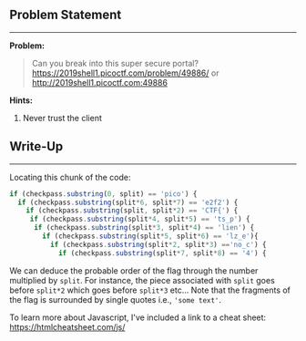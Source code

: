 ## Problem Statement
---

**Problem:**

>Can you break into this super secure portal?
https://2019shell1.picoctf.com/problem/49886/ or http://2019shell1.picoctf.com:49886

**Hints:**

1. Never trust the client

## Write-Up
---

Locating this chunk of the code:

```js
if (checkpass.substring(0, split) == 'pico') {
  if (checkpass.substring(split*6, split*7) == 'e2f2') {
    if (checkpass.substring(split, split*2) == 'CTF{') {
     if (checkpass.substring(split*4, split*5) == 'ts_p') {
      if (checkpass.substring(split*3, split*4) == 'lien') {
        if (checkpass.substring(split*5, split*6) == 'lz_e'){
          if (checkpass.substring(split*2, split*3) =='no_c') {
            if (checkpass.substring(split*7, split*8) == '4') {
```

We can deduce the probable order of the flag through the number multiplied by `split`. For instance, the piece associated with `split` goes before `split*2` which goes before `split*3` etc... Note that the fragments of the flag is surrounded by single quotes i.e., `'some text'`.

To learn more about Javascript, I've included a link to a cheat sheet:
https://htmlcheatsheet.com/js/
